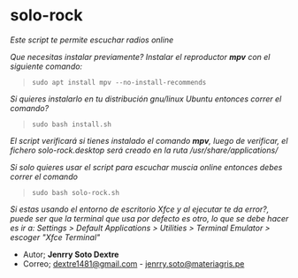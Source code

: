 # solo-rock

_Este script te permite escuchar radios online_

_Que necesitas instalar previamente?_
_Instalar el reproductor **mpv** con el siguiente comando:_ 
> `sudo apt install mpv --no-install-recommends`

_Si quieres instalarlo en tu distribución gnu/linux Ubuntu entonces correr el comando?_
> `sudo bash install.sh`

_El script verificará si tienes instalado el comando **mpv**, luego de verificar, el fichero solo-rock.desktop será creado 
en la ruta /usr/share/applications/_

_Si solo quieres usar el script para escuchar muscia online entonces debes correr el comando_
> `sudo bash solo-rock.sh`

_Si estas usando el entorno de escritorio Xfce y al ejecutar te da error?, puede ser que la terminal que usa por defecto
es otro, lo que se debe hacer es ir a: Settings >  Default Applications > Utilities > Terminal Emulator > escoger "Xfce Terminal"_

- Autor; **Jenrry Soto Dextre**
- Correo; dextre1481@gmail.com  -  jenrry.soto@materiagris.pe

